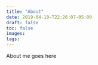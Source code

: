 ```yaml
---
title: "About"
date: 2019-04-10-T22:26:07-05:00
draft: false
toc: false
images:
tags:
---
```


About me goes here
